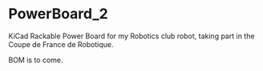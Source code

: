 # PowerBoard_2

KiCad Rackable Power Board for my Robotics club robot, taking part in the Coupe de France de Robotique.

BOM is to come.	
